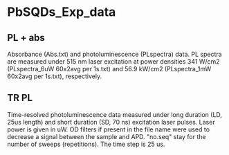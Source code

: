 # PbSQDs_Exp_data
## PL + abs
Absorbance (Abs.txt) and photoluminescence (PLspectra) data. PL spectra are measured under 515 nm laser excitation at power densities 341 W/cm2 (PLspectra_6uW 60x2avg per 1s.txt) and 56.9 kW/cm2 (PLspectra_1mW 60x2avg per 1s.txt), respectively.
## TR PL
Time-resolved photoluminescence data measured under long duration (LD, 25us length) and short duration (SD, 70 ns) excitation laser pulses. Laser power is given in uW. OD filters if present in the file name were used to decrease a signal between the sample and APD. "no.seq" stay for the number of sweeps (repetitions). The time step is 25 us.
